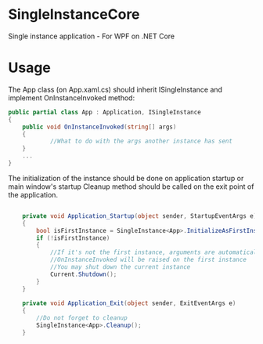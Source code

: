 # SingleInstanceCore
Single instance application - For WPF on .NET Core
# Usage
The App class (on App.xaml.cs) should inherit ISingleInstance and implement OnInstanceInvoked method:
```csharp
public partial class App : Application, ISingleInstance
{
	public void OnInstanceInvoked(string[] args)
	{
			//What to do with the args another instance has sent
	}
	...
}
```
The initialization of the instance should be done on application startup or main window's startup
Cleanup method should be called on the exit point of the application. 
```csharp

	private void Application_Startup(object sender, StartupEventArgs e)
	{
		bool isFirstInstance = SingleInstance<App>.InitializeAsFirstInstance("soheilkd_EPlayerIPC"))
		if (!isFirstInstance)
		{
			//If it's not the first instance, arguments are automatically passed to the first instance
			//OnInstanceInvoked will be raised on the first instance
			//You may shut down the current instance
			Current.Shutdown();
		}
	}
		
	private void Application_Exit(object sender, ExitEventArgs e)
	{
		//Do not forget to cleanup
		SingleInstance<App>.Cleanup();
	}
```
